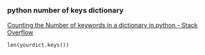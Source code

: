 ###  python number of keys dictionary


[Counting the Number of keywords in a dictionary in python - Stack Overflow](https://stackoverflow.com/questions/2212433/counting-the-number-of-keywords-in-a-dictionary-in-python "Counting the Number of keywords in a dictionary in python - Stack Overflow")


 

```
len(yourdict.keys())

```
